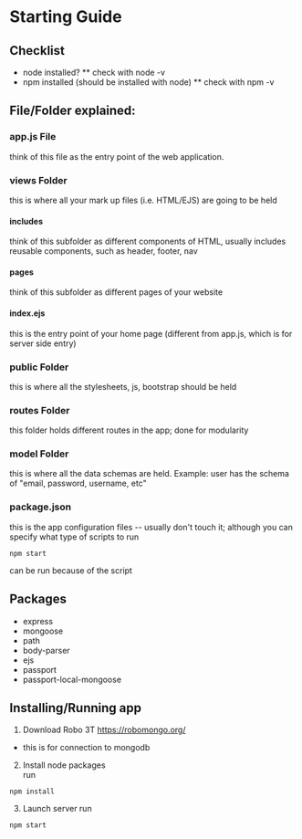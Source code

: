 # Starting Guide

## Checklist
- node installed?
** check with node -v
- npm installed (should be installed with node)
** check with npm -v

## File/Folder explained:
### app.js File
think of this file as the entry point of the web application.

### views Folder
this is where all your mark up files (i.e. HTML/EJS) are going to be held

#### includes
think of this subfolder as different components of HTML, usually includes reusable components, such as header, footer, nav

#### pages
think of this subfolder as different pages of your website

#### index.ejs
this is the entry point of your home page (different from app.js, which is for server side entry)

### public Folder
this is where all the stylesheets, js, bootstrap should be held

### routes Folder
this folder holds different routes in the app; done for modularity

### model Folder
this is where all the data schemas are held. Example: user has the schema of "email, password, username, etc"

### package.json
this is the app configuration files -- usually don't touch it; although you can specify what type of scripts to run
```
npm start
```
can be run because of the script


## Packages
* express
* mongoose
* path
* body-parser
* ejs
* passport
* passport-local-mongoose


## Installing/Running app
1. Download Robo 3T https://robomongo.org/
* this is for connection to mongodb

2. Install node packages
<br>run
```
npm install
```
3. Launch server
run
```
npm start
```
